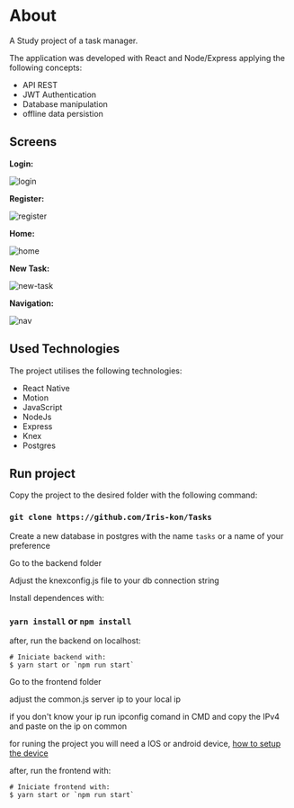 # About

A Study project of a task manager.

The application was developed with React and Node/Express applying the following concepts:
<ul>
  <li>API REST</li>
  <li>JWT Authentication</li>
  <li>Database manipulation</li> 
  <li>offline data persistion</li>
</ul>

## Screens
<b>Login:</b>

![login](https://github.com/Iris-kon/Tasks/blob/master/tasks-frontend/assets/design/tasks-login.jpg?raw=true)

<b>Register:</b>

![register](https://github.com/Iris-kon/Tasks/blob/master/tasks-frontend/assets/design/tasks-register.jpg?raw=true)

<b>Home:</b>

![home](https://github.com/Iris-kon/Tasks/blob/master/tasks-frontend/assets/design/tasks-home.jpg?raw=true)

<b>New Task:</b>

![new-task](https://github.com/Iris-kon/Tasks/blob/master/tasks-frontend/assets/design/tasks-new-task.jpg?raw=true)

<b>Navigation:</b>

![nav](https://github.com/Iris-kon/Tasks/blob/master/tasks-frontend/assets/design/tasks-nav.jpg?raw=true)

## Used Technologies
The project utilises the following technologies:
<ul>
  <li>React Native</li>
  <li>Motion</li>
  <li>JavaScript</li>
  <li>NodeJs</li>
  <li>Express</li>
  <li>Knex</li>
  <li>Postgres</li>
</ul>

## Run project
Copy the project to the desired folder with the following command:

### `git clone https://github.com/Iris-kon/Tasks`

Create a new database in postgres with the name `tasks` or a name of your preference

Go to the backend folder

Adjust the knexconfig.js file to your db connection string

Install dependences with:

### `yarn install` or `npm install`

after, run the backend on localhost:

```
# Iniciate backend with:
$ yarn start or `npm run start`
```

Go to the frontend folder

adjust the common.js server ip to your local ip

if you don't know your ip run ipconfig comand in CMD and copy the IPv4 and paste on the ip on common

for runing the project you will need a IOS or android device, [how to setup the device](https://reactnative.dev/docs/running-on-device)

after, run the frontend with:

```
# Iniciate frontend with:
$ yarn start or `npm run start`
```
